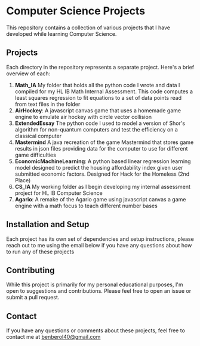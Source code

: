 # Computer Science Projects

This repository contains a collection of various projects that I have developed while learning Computer Science.

## Projects

Each directory in the repository represents a separate project. Here's a brief overview of each:

1. **Math_IA** My folder that holds all the python code I wrote and data I compiled for my HL IB Math Internal Assessment. This code computes a least squares regression to fit equations to a set of data points read from text files in the folder
2. **AirHockey**: A javascript canvas game that uses a homemade game engine to emulate air hockey with circle vector collision
3. **ExtendedEssay** The python code I used to model a version of Shor's algorithm for non-quantum computers and test the efficiency on a classical computer
4. **Mastermind** A java recreation of the game Mastermind that stores game results in json files providing data for the computer to use for different game difficulties
5. **EconomicMachineLearning**: A python based linear regression learning model designed to predict the housing affordability index given user submitted economic factors. Designed for Hack for the Homeless (2nd Place)
6. **CS_IA** My working folder as I begin developing my internal assessment project for HL IB Computer Science
7. **Agario**: A remake of the Agario game using javascript canvas a game engine with a math focus to teach different number bases 


## Installation and Setup

Each project has its own set of dependencies and setup instructions, please reach out to me using the email below if you have any questions about how to run any of these projects

## Contributing

While this project is primarily for my personal educational purposes, I'm open to suggestions and contributions. Please feel free to open an issue or submit a pull request.

## Contact

If you have any questions or comments about these projects, feel free to contact me at [benberol40@gmail.com](mailto:benberol40@gmail.com)
